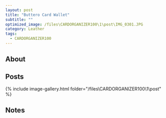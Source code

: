 ```yaml
---
layout: post
title: "Buttero Card Wallet"
subtitle: "" 
optimized_image: /files\CARDORGANIZER100\1\post\IMG_0301.JPG
category: Leather
tags:
  - CARDORGANIZER100
---
```


## About




## Posts

{% include image-gallery.html folder="/files\CARDORGANIZER100\1\post" %}

## Notes
